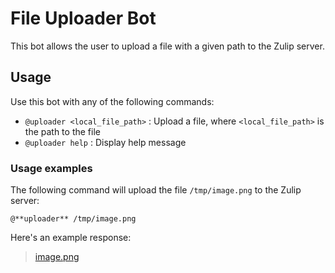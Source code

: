 # File Uploader Bot

This bot allows the user to upload a file with a given path to the Zulip server.

## Usage

Use this bot with any of the following commands:

- `@uploader <local_file_path>` : Upload a file, where `<local_file_path>` is the path to the file
- `@uploader help` : Display help message

### Usage examples

The following command will upload the file `/tmp/image.png` to the Zulip server:
```
@**uploader** /tmp/image.png
```

Here's an example response:

> [image.png](https://server.zulipchat.com/user_uploads/3787/RgoZReSsfMjlQSzvVxjIgAQy/image.png)
